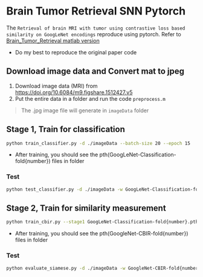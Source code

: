 # Brain Tumor Retrieval SNN Pytorch
The `Retrieval of brain MRI with tumor using contrastive loss based similarity on GoogLeNet encodings` reproduce using pytorch.
Refer to [Brain_Tumor_Retrieval matlab version](https://figshare.com/articles/software/Brain_Tumor_Retrieval/12911102)

- Do my best to reproduce the original paper code

## Download image data and Convert mat to jpeg
1. Download image data (MRI) from https://doi.org/10.6084/m9.figshare.1512427.v5
2. Put the entire data in a folder and run the code `preprocess.m`
> The .jpg image file will generate in `imageData` folder

## Stage 1, Train for classification
```bash
python train_classifier.py -d ./imageData --batch-size 20 --epoch 15
```
- After training, you should see the pth(GoogLeNet-Classification-fold{number}) files in folder

### Test
```bash
python test_classifier.py -d ./imageData -w GoogLeNet-Classification-fold{number}.pth --fold {fold_number}
```

## Stage 2, Train for similarity measurement
```bash
python train_cbir.py --stage1 GoogLeNet-Classification-fold{number}.pth -d ./imageData --batch-size 15 -i 600
```
- After training, you should see the pth(GoogleNet-CBIR-fold{number}) files in folder

### Test
```bash
python evaluate_siamese.py -d ./imageData -w GoogleNet-CBIR-fold{number}.pth GoogLeNet-Classification-fold{number}.pth --stage1 --fold {fold_number}
```